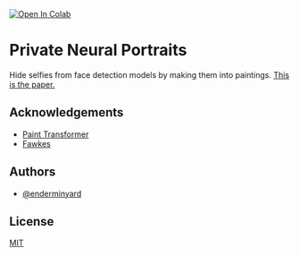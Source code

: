 <a target="_blank" href="https://colab.research.google.com/github/enderminyard/private-neural-portraits/blob/main/Private_Neural_Portraits.ipynb">
  <img src="https://colab.research.google.com/assets/colab-badge.svg" alt="Open In Colab"/>
</a>

# Private Neural Portraits

Hide selfies from face detection models by making them into paintings. [This is the paper.](https://github.com/enderminyard/private-neural-portraits/blob/main/Private_Neural_Portraits.pdf)

## Acknowledgements

 - [Paint Transformer](https://github.com/NeverGiveU/PaintTransformer-Pytorch-master)
 - [Fawkes](https://github.com/Shawn-Shan/fawkes)


## Authors

- [@enderminyard](https://www.github.com/enderminyard)


## License

[MIT](https://choosealicense.com/licenses/mit/)


